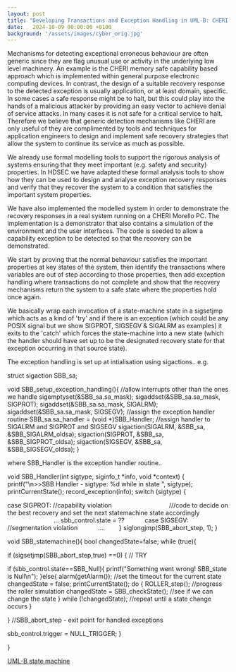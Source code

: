 ```yaml
---
layout: post
title: "Developing Transactions and Exception Handling in UML-B: CHERI exception handling as recovery mechanism"
date:   2024-10-09 00:00:00 +0100
background: '/assets/images/cyber_orig.jpg'
---
```

Mechanisms for detecting exceptional erroneous behaviour are often generic since they are flag unusual use or activity in the underlying low level machinery. 
An example is the CHERI memory safe capability based approach which is implemented within general purpose electronic computing devices. 
In contrast, the  design of a suitable recovery response to the detected exception is usually application, or at least domain, specific.  
In some cases a  safe response might be to halt, but this could play into the hands of a malicious attacker by providing an easy vector to achieve denial of service attacks. 
In many cases it is not safe for a critical service to halt.
Therefore we believe that generic detection mechanisms like CHERI are only useful of they are complimented by tools and techniques for application  engineers to design and implement safe recovery strategies that allow the system to continue its service as much as possible.
 
We already use formal modelling tools to support the rigorous analysis of systems ensuring that they meet important (e.g. safety and security) properties.
In HDSEC we have adapted these formal analysis tools to show how they can be used to design and analyse exception recovery responses and verify that they recover the system to a condition that satisfies the important system properties.
 
We have also implemented  the modelled system in order to demonstrate the recovery responses  in a real system running on a CHERI Morello PC. 
The implementation is a demonstrator that also contains a simulation of the environment and the user interfaces. 
The code is seeded to allow a capability exception to be detected so that the recovery can be demonstrated.

We start by proving that the normal behaviour satisfies the important properties at key states of the system, then identify the transactions where variables are out of step according to those properties, then add exception handling where transactions do not complete and show that the recovery mechanisms return the system to a safe state where the properties hold once again.

We basically wrap each invocation of  a state-machine state in a sigsetjmp which acts as a kind of 'try' and  if there is an exception (which could be any POSIX signal but we show SIGPROT, SIGSEGV & SIGALRM as examples) it exits to the 'catch'  which forces the  state-machine into a new state (which the handler should have set up to be the designated recovery state for that exception occurring in that source state).

The exception handling is set up at intialisation using sigactions.. e.g.

struct sigaction SBB_sa;

void SBB_setup_exception_handling(){
//allow interrupts other than the ones we handle
sigemptyset(&SBB_sa.sa_mask);
sigaddset(&SBB_sa.sa_mask, SIGPROT);
sigaddset(&SBB_sa.sa_mask, SIGALRM);
sigaddset(&SBB_sa.sa_mask, SIGSEGV);
//assign the exception handler routine
SBB_sa.sa_handler = (void *)SBB_Handler;
   //assign handler to SIGALRM and SIGPROT and SIGSEGV
   sigaction(SIGALRM, &SBB_sa, &SBB_SIGALRM_oldsa);
   sigaction(SIGPROT, &SBB_sa, &SBB_SIGPROT_oldsa);
   sigaction(SIGSEGV, &SBB_sa, &SBB_SIGSEGV_oldsa);
}

where  SBB_Handler is the exception handler routine..

void SBB_Handler(int sigtype, siginfo_t *info, void *context) {
printf("\n>>SBB Handler - sigtype: %d while in state ", sigtype);
printCurrentState();
record_exception(info);
switch (sigtype) {

case SIGPROT: //capability  violation
                  ///code to  decide on the best recovery and set the next statemachine state accordingly
               ... sbb_control.state = ??
      case SIGSEGV: //segmentation violation
      ....
    }
 siglongjmp(SBB_abort_step, 1);
}

void SBB_statemachine(){
bool  changedState=false;
while (true){

if (sigsetjmp(SBB_abort_step,true) ==0) {   // TRY

if (sbb_control.state==SBB_Null){
printf("Something went wrong! SBB_state is Null\n");
}else{
alarm(getAlarm()); //set the timeout for the current state
changedState = false;
printCurrentState();
do {
ROLLER_step(); //progress the roller simulation
changedState = SBB_checkState(); //see if we can change the state
} while (!changedState); //repeat until a state change occurs
}

} //SBB_abort_step - exit point for handled exceptions

sbb_control.trigger = NULL_TRIGGER;
}

}

<a href ="/files/stm_SBB_exceptions.png">UML-B state machine</a>


